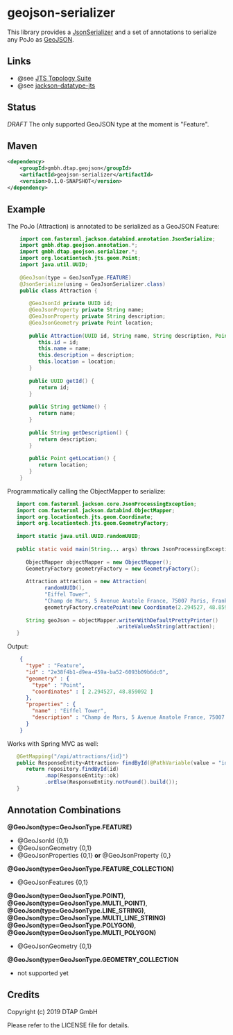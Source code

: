 # geojson-serializer
This library provides a [JsonSerializer](https://github.com/FasterXML/jackson-databind) and
a set of annotations to serialize any PoJo as [GeoJSON](https://tools.ietf.org/html/rfc7946).

## Links 

  - @see <a href="https://github.com/locationtech/jts" target="_blank">JTS Topology Suite</a>
  - @see <a href="https://github.com/graphhopper/jackson-datatype-jts">jackson-datatype-jts</a>

## Status
*DRAFT* The only supported GeoJSON type at the moment is "Feature".

## Maven
```xml
<dependency>
    <groupId>gmbh.dtap.geojson</groupId>
    <artifactId>geojson-serializer</artifactId>
    <version>0.1.0-SNAPSHOT</version> 
</dependency>
```

## Example
The PoJo (Attraction) is annotated to be serialized as a GeoJSON Feature: 
```java
    import com.fasterxml.jackson.databind.annotation.JsonSerialize;
    import gmbh.dtap.geojson.annotation.*;
    import gmbh.dtap.geojson.serializer.*;
    import org.locationtech.jts.geom.Point;
    import java.util.UUID;
    
    @GeoJson(type = GeoJsonType.FEATURE)
    @JsonSerialize(using = GeoJsonSerializer.class)
    public class Attraction {
    
       @GeoJsonId private UUID id;
       @GeoJsonProperty private String name;
       @GeoJsonProperty private String description;
       @GeoJsonGeometry private Point location;
    
       public Attraction(UUID id, String name, String description, Point location) {
          this.id = id;
          this.name = name;
          this.description = description;
          this.location = location;
       }
    
       public UUID getId() {
          return id;
       }
    
       public String getName() {
          return name;
       }
    
       public String getDescription() {
          return description;
       }
    
       public Point getLocation() {
          return location;
       }
    }
```

Programmatically calling the ObjectMapper to serialize:  
```java
   import com.fasterxml.jackson.core.JsonProcessingException;
   import com.fasterxml.jackson.databind.ObjectMapper;
   import org.locationtech.jts.geom.Coordinate;
   import org.locationtech.jts.geom.GeometryFactory;
   
   import static java.util.UUID.randomUUID;
    
   public static void main(String... args) throws JsonProcessingException {
      
      ObjectMapper objectMapper = new ObjectMapper();
      GeometryFactory geometryFactory = new GeometryFactory();
            
      Attraction attraction = new Attraction(
            randomUUID(),
            "Eiffel Tower",
            "Champ de Mars, 5 Avenue Anatole France, 75007 Paris, Frankreichh",
            geometryFactory.createPoint(new Coordinate(2.294527, 48.859092)));
      
      String geoJson = objectMapper.writerWithDefaultPrettyPrinter()
                                   .writeValueAsString(attraction);
   }

```

Output:
```json
    {
      "type" : "Feature",
      "id" : "2e38f4b1-d9ea-459a-ba52-6093b09b6dc0",
      "geometry" : {
        "type" : "Point",
        "coordinates" : [ 2.294527, 48.859092 ]
      },
      "properties" : {
        "name" : "Eiffel Tower",
        "description" : "Champ de Mars, 5 Avenue Anatole France, 75007 Paris, Frankreichh"
      }
    }
```

Works with Spring MVC as well:

```java
   @GetMapping("/api/attractions/{id}")
   public ResponseEntity<Attraction> findById(@PathVariable(value = "id") UUID id) {
      return repository.findById(id)
            .map(ResponseEntity::ok)
            .orElse(ResponseEntity.notFound().build());
   }
```

## Annotation Combinations

**@GeoJson(type=GeoJsonType.FEATURE)**
 - @GeoJsonId {0,1}
 - @GeoJsonGeometry {0,1}
 - @GeoJsonProperties {0,1} **or** @GeoJsonProperty {0,}

**@GeoJson(type=GeoJsonType.FEATURE_COLLECTION)**
 - @GeoJsonFeatures {0,1}


**@GeoJson(type=GeoJsonType.POINT)**, **@GeoJson(type=GeoJsonType.MULTI_POINT)**, 
**@GeoJson(type=GeoJsonType.LINE_STRING)**, **@GeoJson(type=GeoJsonType.MULTI_LINE_STRING)**
**@GeoJson(type=GeoJsonType.POLYGON)**, **@GeoJson(type=GeoJsonType.MULTI_POLYGON)**
 - @GeoJsonGeometry {0,1}

**@GeoJson(type=GeoJsonType.GEOMETRY_COLLECTION**
 - not supported yet




## Credits

Copyright (c) 2019 DTAP GmbH

Please refer to the LICENSE file for details.
